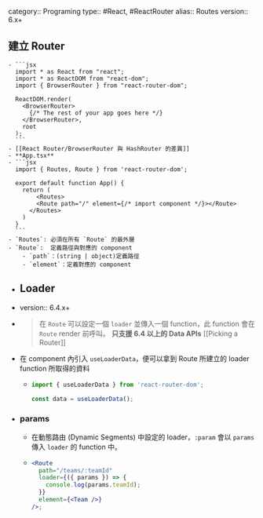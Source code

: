 category:: Programing
type:: #React, #ReactRouter
alias:: Routes
version:: 6.x+

## 建立 Router
	- ```jsx
	  import * as React from "react";
	  import * as ReactDOM from "react-dom";
	  import { BrowserRouter } from "react-router-dom";
	  
	  ReactDOM.render(
	    <BrowserRouter>
	      {/* The rest of your app goes here */}
	    </BrowserRouter>,
	    root
	  );
	  ```
	- [[React Router/BrowserRouter 與 HashRouter 的差異]]
	- **App.tsx**
	- ```jsx
	  import { Routes, Route } from 'react-router-dom';
	  
	  export default function App() {
	    return (
	    	<Routes>
	        <Route path="/" element={/* import component */}></Route>
	      </Routes>
	    )
	  }
	  ```
	- `Routes`: 必須在所有 `Route` 的最外層
	- `Route`:  定義路徑與對應的 component
		- `path`：(string | object)定義路徑
		- `element`：定義對應的 component
- ## Loader
- version:: 6.4.x+
- > 在 `Route` 可以設定一個 `loader` 並傳入一個 function，此 function 會在 `Route` render 前呼叫。
  > **只支援 6.4 以上的 Data APIs** [[Picking a Router]]
- 在 component 內引入 `useLoaderData`，便可以拿到 Route 所建立的 loader function 所取得的資料
	- ```typescript
	  import { useLoaderData } from 'react-router-dom';
	  
	  const data = useLoaderData();
	  ```
- ### params
	- 在動態路由 (Dynamic Segments) 中設定的 loader，`:param` 會以 `params` 傳入 `loader` 的 function 中。
	- ```jsx
	  <Route
	    path="/teams/:teamId"
	    loader={({ params }) => {
	      console.log(params.teamId);
	    }}
	    element={<Team />}
	  />;
	  ```